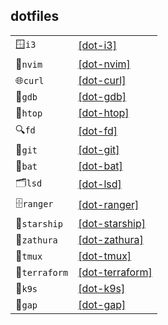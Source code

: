 ## dotfiles

<div align="center">

|               |                                                         |
| ------------- | ------------------------------------------------------- |
| 🪟`i3`        | [[dot-i3]](./src/linux/dot-i3/i3/)                      |
| 📝`nvim`      | [[dot-nvim]](./src/linux/dot-nvim/nvim/)                |
| 🌐`curl`      | [[dot-curl]](./src/linux/dot-curl/curl/)                |
| 🐞`gdb`       | [[dot-gdb]](./src/linux/dot-gdb/gdb/)                   |
| 🧫`htop`      | [[dot-htop]](./src/linux/dot-htop/htop/)                |
| 🔍`fd`        | [[dot-fd]](./src/linux/dot-fd/fd/)                      |
| 🐙`git`       | [[dot-git]](./src/linux/dot-git/git/)                   |
| 🦇`bat`       | [[dot-bat]](./src/linux/dot-bat/bat/)                   |
| 🗂️`lsd`       | [[dot-lsd]](./src/linux/dot-lsd/lsd/)                   |
| 🗄️`ranger`    | [[dot-ranger]](./src/linux/dot-ranger/ranger/)          |
| 🚀`starship`  | [[dot-starship]](./src/linux/dot-starship/starship/)    |
| 📖`zathura`   | [[dot-zathura]](./src/linux/dot-zathura/zathura/)       |
| 🔲`tmux`      | [[dot-tmux]](./src/linux/dot-tmux/tmux/)                |
| 🔨`terraform` | [[dot-terraform]](./src/linux/dot-terraform/terraform/) |
| 🐳`k9s`       | [[dot-k9s]](./src/linux/dot-k9s/k9s/)                   |
| 🧮`gap`       | [[dot-gap]](./src/linux/dot-gap/gap/)                   |



</div>
